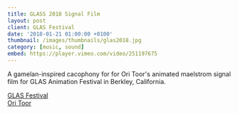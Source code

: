 ```yaml
---
title: GLASS 2018 Signal Film
layout: post
client: GLAS Festival
date: '2018-01-21 01:00:00 +0100'
thumbnail: /images/thumbnails/glas2018.jpg
category: [music, sound]
embed: https://player.vimeo.com/video/251197675
---
```


A gamelan-inspired cacophony for for Ori Toor's animated maelstrom signal film for GLAS Animation Festival in Berkley, California.

[GLAS Festival](http://www.glasanimation.com/about-us/)  
[Ori Toor](https://vimeo.com/petermillard/)
